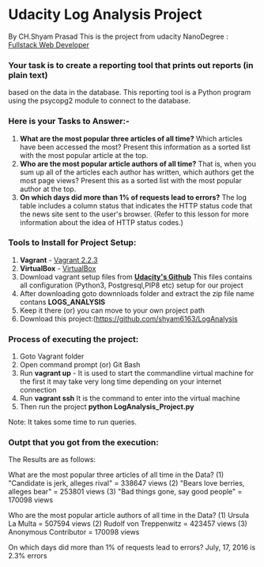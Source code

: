 # Udacity Log Analysis Project
By CH.Shyam Prasad
This is the project from udacity NanoDegree : [Fullstack Web Developer](https://classroom.udacity.com/nanodegrees/nd004/dashboard/overview)

### Your task is to create a reporting tool that prints out reports (in plain text) 

based on the data in the database. This reporting tool is a
Python program using the psycopg2 module to connect to the database. 

### Here is your Tasks to Answer:-
1. **What are the most popular three articles of all time?** Which
  articles have been accessed the most? Present this information as a
  sorted list with the most popular article at the top.
2. **Who are the most popular article authors of all time?** That is,
   when you sum up all of the articles each author has written, which
   authors get the most page views? Present this as a sorted list with
   the most popular author at the top.
3. **On which days did more than 1% of requests lead to errors?** The
   log table includes a column status that indicates the HTTP status
   code that the news site sent to the user's browser. (Refer to this
   lesson for more information about the idea of HTTP status codes.) 
   
### Tools to Install for Project Setup:

1. **Vagrant** - [Vagrant 2.2.3](https://releases.hashicorp.com/vagrant/2.2.3/vagrant_2.2.3_x86_64.msi)
2. **VirtualBox** - [VirtualBox](https://www.virtualbox.org/wiki/Download_Old_Builds_5_1)
3. Download vagrant setup files from **[Udacity's Github](https://github.com/udacity/fullstack-nanodegree-vm)**
This files contains all configuration (Python3, Postgresql,PIP8 etc) setup for our project
4. After downloading goto downnloads folder and extract the zip file name contans **LOGS_ANALYSIS**
5. Keep it there (or) you can move to your own project path
6. Download this project:(https://github.com/shyam6163/LogAnalysis

### Process of executing the project:
1. Goto Vagrant folder
2. Open command prompt (or) Git Bash 
3. Run **vagrant up** - It is used to start the commandline virtual machine for the first it may take very long time depending on your internet connection
4. Run **vagrant ssh** It is the command to enter into the virtual machine
5. Then run the project **python LogAnalysis_Project.py**


Note: It takes some time to run queries.

### Outpt that you got from the execution:
The Results are as follows:


What are the most popular three articles of all time in the Data?
(1) "Candidate is jerk, alleges rival" = 338647 views
(2) "Bears love berries, alleges bear" = 253801 views
(3) "Bad things gone, say good people" = 170098 views


Who are the most popular article authors of all time in the Data?
(1) Ursula La Multa = 507594 views
(2) Rudolf von Treppenwitz = 423457 views
(3) Anonymous Contributor = 170098 views


On which days did more than 1% of requests lead to errors?
July, 17, 2016 is 2.3% errors
